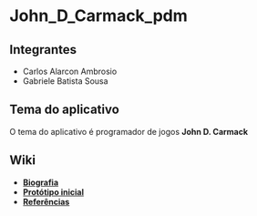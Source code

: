 # John_D_Carmack_pdm

## Integrantes
* Carlos Alarcon Ambrosio
* Gabriele Batista Sousa

## Tema do aplicativo
O tema do aplicativo é programador de jogos __John D. Carmack__


## Wiki
- <a href="https://github.com/Gabriele-sousa/John_D_Carmack_pdm/wiki/Biografia-de-John-D.-Carmack"> __Biografia__ </a>
- <a href="https://github.com/Gabriele-sousa/John_D_Carmack_pdm/wiki/Prot%C3%B3tipo-inicial-do-aplicativo"> __Protótipo inicial__ </a>
- <a href="https://github.com/Gabriele-sousa/John_D_Carmack_pdm/wiki/Prot%C3%B3tipo-inicial-do-aplicativo"> __Referências__ </a>
